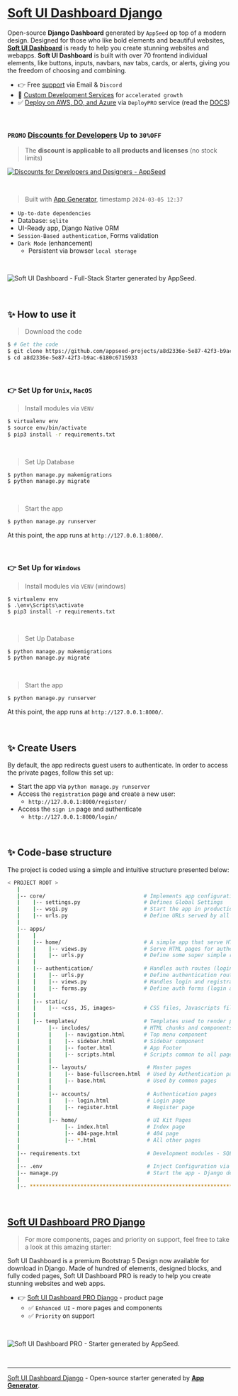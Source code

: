 # [Soft UI Dashboard Django](https://appseed.us/product/soft-ui-dashboard/django/)

Open-source **Django Dashboard** generated by `AppSeed` op top of a modern design. Designed for those who like bold elements and beautiful websites, **[Soft UI Dashboard](https://appseed.us/product/soft-ui-dashboard/django/)** is ready to help you create stunning websites and webapps. **Soft UI Dashboard** is built with over 70 frontend individual elements, like buttons, inputs, navbars, nav tabs, cards, or alerts, giving you the freedom of choosing and combining.

- 👉 Free [support](https://appseed.us/support/) via Email & `Discord` 
- 🚀 [Custom Development Services](https://appseed.us/custom-development/) for `accelerated growth`
- ✅ [Deploy on AWS, DO, and Azure](https://deploypro.dev/) via `DeployPRO` service (read the [DOCS](https://www.docs.deploypro.dev/))
  
<br />

### `PROMO` [Discounts for Developers](https://appseed.us/discounts/) Up to `30%OFF`

> The **discount is applicable to all products and licenses** (no stock limits) 

[![Discounts for Developers and Designers - AppSeed](https://user-images.githubusercontent.com/51070104/229268648-6ded378f-33aa-4909-a090-31fca49caa49.png)](https://appseed.us/discounts/)

<br />

> Built with [App Generator](https://appseed.us/generator/), timestamp `2024-03-05 12:37`

- `Up-to-date dependencies`
- Database: `sqlite`
- UI-Ready app, Django Native ORM
- `Session-Based authentication`, Forms validation
- `Dark Mode` (enhancement)
  - Persistent via browser `local storage`

<br />

![Soft UI Dashboard - Full-Stack Starter generated by AppSeed.](https://user-images.githubusercontent.com/51070104/175773323-3345d618-0e78-4c85-83fc-f495dc3f0bb0.png)

<br />





## ✨ How to use it

> Download the code 

```bash
$ # Get the code
$ git clone https://github.com/appseed-projects/a8d2336e-5e87-42f3-b9ac-6180c6715933.git
$ cd a8d2336e-5e87-42f3-b9ac-6180c6715933
```

<br />

### 👉 Set Up for `Unix`, `MacOS` 

> Install modules via `VENV`  

```bash
$ virtualenv env
$ source env/bin/activate
$ pip3 install -r requirements.txt
```

<br />

> Set Up Database

```bash
$ python manage.py makemigrations
$ python manage.py migrate
```

<br />

> Start the app

```bash
$ python manage.py runserver
```

At this point, the app runs at `http://127.0.0.1:8000/`. 

<br />

### 👉 Set Up for `Windows` 

> Install modules via `VENV` (windows) 

```
$ virtualenv env
$ .\env\Scripts\activate
$ pip3 install -r requirements.txt
```

<br />

> Set Up Database

```bash
$ python manage.py makemigrations
$ python manage.py migrate
```

<br />

> Start the app

```bash
$ python manage.py runserver
```

At this point, the app runs at `http://127.0.0.1:8000/`. 

<br />

## ✨ Create Users

By default, the app redirects guest users to authenticate. In order to access the private pages, follow this set up: 

- Start the app via `python manage.py runserver`
- Access the `registration` page and create a new user:
  - `http://127.0.0.1:8000/register/`
- Access the `sign in` page and authenticate
  - `http://127.0.0.1:8000/login/`

<br />

## ✨ Code-base structure

The project is coded using a simple and intuitive structure presented below:

```bash
< PROJECT ROOT >
   |
   |-- core/                               # Implements app configuration
   |    |-- settings.py                    # Defines Global Settings
   |    |-- wsgi.py                        # Start the app in production
   |    |-- urls.py                        # Define URLs served by all apps/nodes
   |
   |-- apps/
   |    |
   |    |-- home/                          # A simple app that serve HTML files
   |    |    |-- views.py                  # Serve HTML pages for authenticated users
   |    |    |-- urls.py                   # Define some super simple routes  
   |    |
   |    |-- authentication/                # Handles auth routes (login and register)
   |    |    |-- urls.py                   # Define authentication routes  
   |    |    |-- views.py                  # Handles login and registration  
   |    |    |-- forms.py                  # Define auth forms (login and register) 
   |    |
   |    |-- static/
   |    |    |-- <css, JS, images>         # CSS files, Javascripts files
   |    |
   |    |-- templates/                     # Templates used to render pages
   |         |-- includes/                 # HTML chunks and components
   |         |    |-- navigation.html      # Top menu component
   |         |    |-- sidebar.html         # Sidebar component
   |         |    |-- footer.html          # App Footer
   |         |    |-- scripts.html         # Scripts common to all pages
   |         |
   |         |-- layouts/                   # Master pages
   |         |    |-- base-fullscreen.html  # Used by Authentication pages
   |         |    |-- base.html             # Used by common pages
   |         |
   |         |-- accounts/                  # Authentication pages
   |         |    |-- login.html            # Login page
   |         |    |-- register.html         # Register page
   |         |
   |         |-- home/                      # UI Kit Pages
   |              |-- index.html            # Index page
   |              |-- 404-page.html         # 404 page
   |              |-- *.html                # All other pages
   |
   |-- requirements.txt                     # Development modules - SQLite storage
   |
   |-- .env                                 # Inject Configuration via Environment
   |-- manage.py                            # Start the app - Django default start script
   |
   |-- ************************************************************************
```

<br />



## [Soft UI Dashboard PRO Django](https://appseed.us/product/soft-ui-dashboard-pro/django/)

> For more components, pages and priority on support, feel free to take a look at this amazing starter:

Soft UI Dashboard is a premium Bootstrap 5 Design now available for download in Django. Made of hundred of elements, designed blocks, and fully coded pages, Soft UI Dashboard PRO is ready to help you create stunning websites and web apps.

- 👉 [Soft UI Dashboard PRO Django](https://appseed.us/product/soft-ui-dashboard-pro/django/) - product page
  - ✅ `Enhanced UI` - more pages and components
  - ✅ `Priority` on support
  
<br >

![Soft UI Dashboard PRO - Starter generated by AppSeed.](https://user-images.githubusercontent.com/51070104/170829870-8acde5af-849a-4878-b833-3be7e67cff2d.png)

<br />

---
[Soft UI Dashboard Django](https://appseed.us/product/soft-ui-dashboard/django/) - Open-source starter generated by **[App Generator](https://appseed.us/generator/)**.
